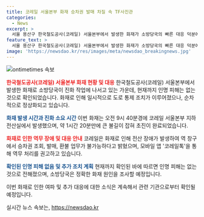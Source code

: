 ```yaml
---
title: 코레일 서울본부 화재 승차권 발매 차질 속 TF사진관
categories:
  - News
excerpt: >
  서울 용산구 한국철도공사(코레일) 서울본부에서 발생한 화재가 소방당국의 빠른 대응 덕분에 빠르게 진압되었습니다. 화재로 인한 인명 피해는 없었으며, 정확한 화재 원인은 조사 중입니다. 하지만 화재로 인해 서울역 근처 도로 통행이 일시적으로 제한되었고, 코레일은 모바일 앱을 활용해 역 창구 업무를 대체하고 있습니다. 현재 소방당국이 원인을 조사 중이며, 빠른 대응으로 큰 피해는 없었습니다.
feature_text: >
  서울 용산구 한국철도공사(코레일) 서울본부에서 발생한 화재가 소방당국의 빠른 대응 덕분에 빠르게 진압되었습니다. 화재로 인한 인명 피해는 없었으며, 정확한 화재 원인은 조사 중입니다. 하지만 화재로 인해 서울역 근처 도로 통행이 일시적으로 제한되었고, 코레일은 모바일 앱을 활용해 역 창구 업무를 대체하고 있습니다. 현재 소방당국이 원인을 조사 중이며, 빠른 대응으로 큰 피해는 없었습니다.
image: 'https://newsdao.kr/res/images/meta/newsdao_breakingnews.jpg'
---
```


<p><img src="https://newsdao.kr/res/images/meta/newsdao_breakingnews.jpg" alt="ontimetimes 속보" /></p>

<p><b><span style="color: #ee2323;">한국철도공사(코레일) 서울본부 화재 현황 및 대응</span></b>
한국철도공사(코레일) 서울본부에서 발생한 화재로 소방당국이 진화 작업에 나서고 있는 가운데, 현재까지 인명 피해는 없는 것으로 확인되었습니다. 화재로 인해 일시적으로 도로 통제 조치가 이루어졌으나, 순차적으로 정상화되고 있습니다.</p>

<p><b><span style="color: #1a5490;">화재 발생 시간과 진화 소요 시간</span></b>
이번 화재는 오전 9시 40분경에 코레일 서울본부 지하 전산실에서 발생했으며, 약 1시간 20분만에 큰 불길이 잡혀 초진이 완료되었습니다.</p>

<p><b><span style="color: #ee2323;">화재로 인한 역무 장애 및 대응 안내</span></b>
코레일은 화재로 인해 전산 장애가 발생하여 역 창구에서 승차권 조회, 발매, 환불 업무가 불가능하다고 밝혔으며, 모바일 앱 '코레일톡'을 통해 역무 처리를 권고하고 있습니다.</p>

<p><b><span style="color: #1a5490;">확인된 인명 피해 없음 및 추가 조치 계획</span></b>
현재까지 확인된 바에 따르면 인명 피해는 없는 것으로 전해졌으며, 소방당국은 정확한 화재 원인을 조사할 예정입니다.</p>

<p>이번 화재로 인한 여파 및 추가 대응에 대한 소식은 계속해서 관련 기관으로부터 확인될 예정입니다.</p>
실시간 뉴스 속보는, <a href="https://newsdao.kr" rel="dofollow">https://newsdao.kr</a>


